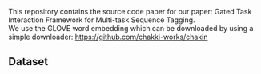 This repository contains the source code paper for our paper:  Gated Task Interaction Framework for Multi-task Sequence Tagging.   
We use the GLOVE word embedding which can be downloaded by using a simple downloader: https://github.com/chakki-works/chakin
## Dataset
